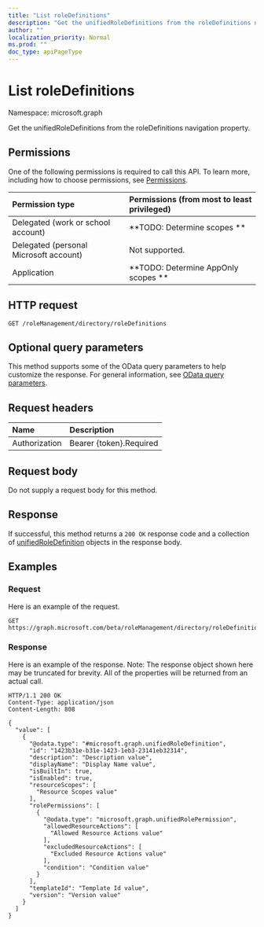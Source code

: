 ```yaml
---
title: "List roleDefinitions"
description: "Get the unifiedRoleDefinitions from the roleDefinitions navigation property."
author: ""
localization_priority: Normal
ms.prod: ""
doc_type: apiPageType
---
```


# List roleDefinitions

Namespace: microsoft.graph

Get the unifiedRoleDefinitions from the roleDefinitions navigation property.

## Permissions
One of the following permissions is required to call this API. To learn more, including how to choose permissions, see [Permissions](/concepts/permissions-reference.md).

|Permission type|Permissions (from most to least privileged)|
|:---|:---|
|Delegated (work or school account)|**TODO: Determine scopes **|
|Delegated (personal Microsoft account)|Not supported.|
|Application|**TODO: Determine AppOnly scopes **|

## HTTP request
<!-- {
  "blockType": "ignored"
}
-->
``` http
GET /roleManagement/directory/roleDefinitions
```

## Optional query parameters
This method supports some of the OData query parameters to help customize the response. For general information, see [OData query parameters](/graph/query-parameters).

## Request headers
|Name|Description|
|:---|:---|
|Authorization|Bearer {token}.Required|

## Request body
Do not supply a request body for this method.

## Response
If successful, this method returns a `200 OK` response code and a collection of [unifiedRoleDefinition](../resources/unifiedroledefinition.md) objects in the response body.

## Examples

### Request
Here is an example of the request.
<!-- {
  "blockType": "request",
  "name": "get_unifiedroledefinition"
}
-->
``` http
GET https://graph.microsoft.com/beta/roleManagement/directory/roleDefinitions
```

### Response
Here is an example of the response. Note: The response object shown here may be truncated for brevity. All of the properties will be returned from an actual call.
<!-- {
  "blockType": "response",
  "truncated": true,
  "@odata.type": "collection(microsoft.graph.unifiedroledefinition)"
}
-->
``` http
HTTP/1.1 200 OK
Content-Type: application/json
Content-Length: 808

{
  "value": [
    {
      "@odata.type": "#microsoft.graph.unifiedRoleDefinition",
      "id": "1423b31e-b31e-1423-1eb3-23141eb32314",
      "description": "Description value",
      "displayName": "Display Name value",
      "isBuiltIn": true,
      "isEnabled": true,
      "resourceScopes": [
        "Resource Scopes value"
      ],
      "rolePermissions": [
        {
          "@odata.type": "microsoft.graph.unifiedRolePermission",
          "allowedResourceActions": [
            "Allowed Resource Actions value"
          ],
          "excludedResourceActions": [
            "Excluded Resource Actions value"
          ],
          "condition": "Condition value"
        }
      ],
      "templateId": "Template Id value",
      "version": "Version value"
    }
  ]
}
```

